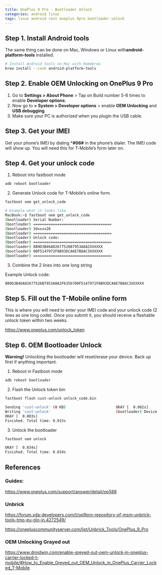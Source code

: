 ```yaml
---
title: OnePlus 9 Pro - Bootloader Unlock
categories: android linux
tags: linux android root oneplus 9pro bootloader unlock
---
```


## Step 1. Install Android tools
The same thing can be done on Mac, Windows or Linux with**android-platform-tools** installed.

```bash
# Install Android tools on Mac with Homebrew
brew install --cask android-platform-tools
```

## Step 2. Enable OEM Unlocking on OnePlus 9 Pro

1. Go to **Settings > About Phone** > Tap on Build number 5-6 times to enable **Developer options**.
2. Now go to **> System  > Developer options** > enable **OEM Unlocking** and **USB debugging**.
3. Make sure your PC is authorized when you plugin the USB cable.


## Step 3. Get your IMEI

Get your phone’s IMEI by dialing ***#06#** in the phone’s dialer. The IMEI code will show up. You will need this for T-Mobile’s form later on.


## Step 4. Get your unlock code

1. Reboot into fastboot mode
```bash
adb reboot bootloader
```

2. Generate Unlock code for T-Mobile’s online form.

```bash
fastboot oem get_unlock_code

# Example what it looks like
MacBook:~$ fastboot oem get_unlock_code
(bootloader) Serial Number:
(bootloader) ====================================
(bootloader) 3dxxxx26
(bootloader) ====================================
(bootloader) Unlock code:
(bootloader) ====================================
(bootloader) 8B9D3B46A02677526B7953A8A2XXXXXX
(bootloader) 00F5147972F8B93DCA6E7B8AC3XXXXXX
(bootloader) ====================================
```
3. Combine the 2 lines into one long string

Example Unlock code:  
```bash
8B9D3B46A02677526B7953A8A2F6356700F5147972F8B93DCA6E7B8AC3XXXXXX
```

## Step 5. Fill out the T-Mobile online form

This is where you will need to enter your IMEI code and your unlock code (2 lines as one long code). Once you submit it, you should receive a flashable unlock token within two weeks.

https://www.oneplus.com/unlock_token


## Step 6. OEM Bootloader Unlock

**Warning!** Unlocking the bootloader will reset/erase your device. Back up first if anything important.

1. Reboot in Fastboot mode
```bash
adb reboot bootloader
```
2. Flash the Unlock token bin
```bash
fastboot flash cust-unlock unlock_code.bin 

Sending 'cust-unlock' (0 KB)                       OKAY [  0.002s]
Writing 'cust-unlock'                              (bootloader) Device is unlocked.
OKAY [  0.003s]
Finished. Total time: 0.015s
```

3. Unlock the bootloader

```bash
fastboot oem unlock

OKAY [  0.034s]
Finished. Total time: 0.034s
```


## References

### Guides: 
https://www.oneplus.com/support/answer/detail/op588

###  Unbrick
https://forum.xda-developers.com/t/op9pro-repository-of-msm-unbrick-tools-tmo-eu-glo-in.4272549/

https://onepluscommunityserver.com/list/Unbrick_Tools/OnePlus_9_Pro


### OEM Unlocking Grayed out
https://www.droidwin.com/enable-greyed-out-oem-unlock-in-oneplus-carrier-locked-t-mobile/#How_to_Enable_Greyed_out_OEM_Unlock_in_OnePlus_Carrier_Locked_T-Mobile

